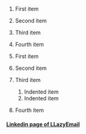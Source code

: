 1. First item
2. Second item
3. Third item
4. Fourth item

1. First item
2. Second item
3. Third item
    1. Indented item
    2. Indented item
4. Fourth item


#### [Linkedin page of LLazyEmail](https://www.linkedin.com/company/llazyemail/)
